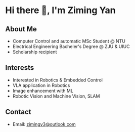 # Hi there 👋, I'm Ziming Yan

## About Me
- Computer Control and automatic MSc Student @ NTU
- Electrical Engineering Bacheler's Degree @ ZJU & UIUC
- Scholarship recipient

## Interests
- Interested in Robotics & Embedded Control
- VLA application in Robotics
- Image enhancement with ML
- Robotic Vision and Machine Vision, SLAM

## Contact
- Email: zimingy3@outlook.com
 <!--
## Status
-->
<!--
<div align="center">
-->
  <!-- GitHub Streak Stats -->
  <!--
  <img src="https://github-readme-streak-stats.herokuapp.com/?user=yzmyyds&theme=dark&hide_border=false" width="60%" />
  -->
  <!--
  <br><br> <!-- 上下间距 -->

  <!-- Top Languages -->
<!--
  <img src="https://github-readme-stats.vercel.app/api/top-langs/?username=yzmyyds&layout=compact&theme=dark&hide_border=false" width="35%" />

</div> 
